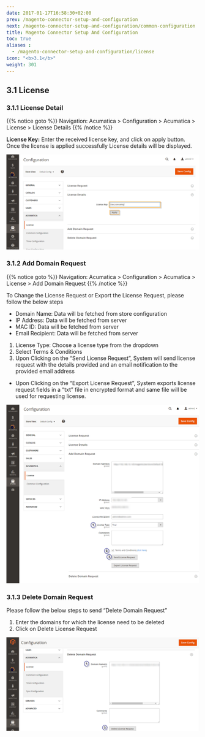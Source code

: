 ```yaml
---
date: 2017-01-17T16:58:30+02:00
prev: /magento-connector-setup-and-configuration
next: /magento-connector-setup-and-configuration/common-configuration
title: Magento Connector Setup And Configuration
toc: true
aliases :
  - /magento-connector-setup-and-configuration/license
icon: "<b>3.1</b>"
weight: 301
---
```


## 3.1 License

### 3.1.1 License Detail

{{% notice goto %}}
Navigation: Acumatica > Configuration > Acumatica > License > License Details
{{% /notice %}}

**License Key:** Enter the received license key, and click on apply button. Once the license is applied successfully License details will be displayed.

![license-details](images/license-details.png?classes=shadow)

### 3.1.2 Add Domain Request

{{% notice goto %}}
Navigation: Acumatica > Configuration > Acumatica > License > Add Domain Request
{{% /notice %}}

<p>To Change the License Request or Export the License Request, please follow the below steps</p>

* Domain Name: Data will be fetched from store configuration
* IP Address: Data will be fetched from server
* MAC ID: Data will be fetched from server
* Email Recipient: Data will be fetched from server

1.	License Type: Choose a license type from the dropdown
2.	Select Terms & Conditions
3.	Upon Clicking on the “Send License Request”, System will send license request with the details provided and an email notification to the provided email address

*	Upon Clicking on the “Export License Request”, System exports license request fields in a “txt” file in encrypted format and same file will be used for requesting license.

![add-domain-request](images/add-domain-request.png?classes=shadow)

### 3.1.3 Delete Domain Request

<p> Please follow the below steps to send “Delete Domain Request” </p>

1.	Enter the domains for which the license need to be deleted
2.	Click on Delete License Request 

![delete-domain-request](images/delete-domain-request.png?classes=shadow)
